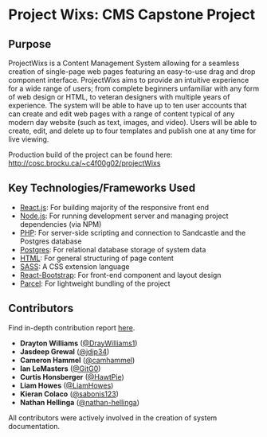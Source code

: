 # Project Wixs: CMS Capstone Project

## Purpose

ProjectWixs is a Content Management System allowing for a seamless creation of single-page web pages featuring an easy-to-use drag and drop component interface. ProjectWixs aims to provide an intuitive experience for a wide range of users; from complete beginners unfamiliar with any form of web design or HTML, to veteran designers with multiple years of experience. The system will be able to have up to ten user accounts that can create and edit web pages with a range of content typical of any modern day website (such as text, images, and video). Users will be able to create, edit, and delete up to four templates and publish one at any time for live viewing.

Production build of the project can be found here: http://cosc.brocku.ca/~c4f00g02/projectWixs

## Key Technologies/Frameworks Used

- [React.js](https://reactjs.org/): For building majority of the responsive front end
- [Node.js](https://nodejs.org/en/): For running development server and managing project dependencies (via NPM)
- [PHP](https://www.php.net/): For server-side scripting and connection to Sandcastle and the Postgres database
- [Postgres](https://www.postgresql.org/): For relational database storage of system data
- [HTML](https://developer.mozilla.org/en-US/docs/Web/HTML): For general structuring of page content
- [SASS](https://sass-lang.com/): A CSS extension language
- [React-Bootstrap](https://react-bootstrap.github.io/): For front-end component and layout design
- [Parcel](https://parceljs.org/): For lightweight bundling of the project

## Contributors

Find in-depth contribution report [here](https://github.com/DrayWilliams1/ProjectWixs/graphs/contributors).

- **Drayton Williams** ([@DrayWilliams1](https://github.com/DrayWilliams1))
- **Jasdeep Grewal** ([@jdip34](https://github.com/jdip34))
- **Cameron Hammel** ([@camhammel](https://github.com/camhammel))
- **Ian LeMasters** ([@GitG0](https://github.com/GitG0))
- **Curtis Honsberger** ([@HawtPie](https://github.com/HawtPie))
- **Liam Howes** ([@LiamHowes](https://github.com/LiamHowes))
- **Kieran Colaco** ([@sabonis123](https://github.com/sabonis123))
- **Nathan Hellinga** ([@nathan-hellinga](https://github.com/nathan-hellinga))

All contributors were actively involved in the creation of system documentation.
